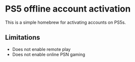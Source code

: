 # PS5 offline account activation
This is a simple homebrew for activating accounts on PS5s.

## Limitations
- Does not enable remote play
- Does not enable online PSN gaming
